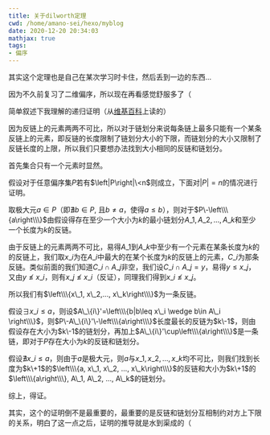 ```yaml
---
title: 关于dilworth定理
cwd: /home/amano-sei/hexo/myblog
date: 2020-12-20 20:34:03
mathjax: true
tags:
- 偏序
---
```


其实这个定理也是自己在某次学习时卡住，然后丢到一边的东西...

因为不久前复习了二维偏序，所以现在再看感觉舒服多了（

简单叙述下我理解的递归证明（从[维基百科](https://en.wikipedia.org//wiki/Dilworth%27s_theorem)上读的）

因为反链上的元素两两不可比，所以对于链划分来说每条链上最多只能有一个某条反链上的元素，即反链的长度限制了链划分大小的下限，而链划分的大小又限制了反链长度的上限，所以我们只要想办法找到大小相同的反链和链划分。

首先集合只有一个元素时显然。

假设对于任意偏序集$P$若有$\left|P\right|\<n$则成立，下面对$\left|P\right|=n$的情况进行证明。

取极大元$a\in P$（即$\nexists b\in P$, 且$b\neq a$，使得$a\leq b$），则对于$P\-\left\\\{a\right\\\}$由假设得存在至少一个大小为$k$的最小链划分$A\_1, A\_2, ..., A\_k$和至少一个长度为$k$的反链。

由于反链上的元素两两不可比，易得$A\_1$到$A\_k$中至少有一个元素在某条长度为$k$的的反链上，我们取$x\_i$为在$A\_i$中最大的在某个长度为$k$的反链上的元素，$C\_i$为那条反链。类似前面的我们知道$C\_i\cap A\_j$非空，我们设$C\_i\cap A\_j = y$，易得$y\leq x\_j$，又由$y \nleqslant x\_i$，则有$x\_j \nleqslant x\_i$（反证），同理我们得到$x\_i \nleqslant x\_j$。

所以我们有$\left\\\{x\_1, x\_2,..., x\_k\right\\\}$为一条反链。

假设$\exists x\_i \leq a$，则设$A\_\{i\}'=\left\\\{b|b\leq x\_i \wedge b\in A\_i \right\\\}$，则$P\-A\_\{i\}'\-\left\\\{a\right\\\}$长度最长的反链为$k\-1$，则由假设存在大小为$k\-1$的链划分，再加上$A\_\{i\}'\cup\left\\\{a\right\\\}$是一条链，即对于$P$存在大小为$k$的反链和链划分。

假设$\nexists x\_i \leq a$，则由于$a$是极大元，则$a$与$x\_1, x\_2, ..., x\_k$均不可比，则我们找到长度为$k\+1$的$\left\\\{a, x\_1, x\_2, ..., x\_k\right\\\}$的反链和大小为$k\+1$的$\left\\\{a\right\\\}, A\_1, A\_2, ..., A\_k$的链划分。

综上，得证。

其实，这个的证明倒不是最重要的，最重要的是反链和链划分互相制约对方上下限的关系，明白了这一点之后，证明的推导就是水到渠成的（

